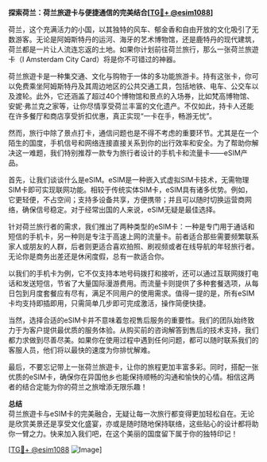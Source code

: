 **探索荷兰：荷兰旅遊卡与便捷通信的完美结合[[TG💪+ @esim1088](https://t.me/s/esim1088)]**

荷兰，这个充满活力的小国，以其独特的风车、郁金香和自由开放的文化吸引了无数游客。无论是阿姆斯特丹的运河、海牙的艺术博物馆，还是鹿特丹的现代建筑，荷兰都是一片让人流连忘返的土地。如果你计划前往荷兰旅行，那么一张荷兰旅遊卡（I Amsterdam City Card）将是你不可错过的神器。

荷兰旅遊卡是一种集交通、文化与购物于一体的多功能旅游卡。持有这张卡，你可以免费乘坐阿姆斯特丹及其周边地区的公共交通工具，包括地铁、电车、公交车以及渡轮。此外，它还涵盖了超过40个博物馆和景点的入场券，比如梵高博物馆、安妮·弗兰克之家等，让你尽情享受荷兰丰富的文化遗产。不仅如此，持卡人还能在许多餐厅和商店享受折扣优惠，真正实现“一卡在手，畅游无忧”。

然而，旅行中除了景点打卡，通信问题也是不得不考虑的重要环节。尤其是在一个陌生的国度，手机信号和网络连接直接关系到你的出行效率和安全。为了帮助你解决这一难题，我们特别推荐一款专为旅行者设计的手机卡和流量卡——eSIM产品。

首先，让我们谈谈什么是eSIM。eSIM是一种嵌入式虚拟SIM卡技术，无需物理SIM卡即可实现联网功能。相较于传统实体SIM卡，eSIM具有诸多优势。例如，它更轻便，不占空间；支持多设备共享，方便携带；并且可以随时切换运营商网络，确保信号稳定。对于经常出国的人来说，eSIM无疑是最佳选择。

针对荷兰旅行者的需求，我们推出了两种类型的eSIM卡：一种是专门用于通话和短信的手机卡，另一种则是专注于高速上网的流量卡。前者适合那些需要频繁联系家人或朋友的人群，后者则更适合喜欢拍照、刷视频或者在线导航的年轻旅行者。无论你是商务出差还是休闲度假，总有一款适合你。

以我们的手机卡为例，它不仅支持本地号码拨打和接听，还可以通过互联网拨打电话和发送短信，节省了大量国际漫游费用。而流量卡则提供了多种套餐选项，从每日包到月度套餐应有尽有，满足不同用户的使用需求。值得一提的是，所有eSIM卡均支持即插即用，只需简单几步即可完成激活，操作简便快捷。

当然，选择合适的eSIM卡并不意味着忽视售后服务的重要性。我们的团队始终致力于为客户提供最优质的服务体验。从购买前的咨询解答到售后的技术支持，我们都力求做到尽善尽美。如果你在使用过程中遇到任何问题，都可以随时联系我们的客服人员，他们将以最快的速度为你排忧解难。

最后，不要忘记带上一张荷兰旅遊卡，让你的旅程更加丰富多彩。同时，搭配一张优质的eSIM卡，确保你在异国他乡也能保持顺畅的沟通和愉快的心情。相信这两者的结合定能为你的荷兰之旅增添无限乐趣！

**总结**  
荷兰旅遊卡与eSIM卡的完美融合，无疑让每一次旅行都变得更加轻松自在。无论是欣赏美景还是享受文化盛宴，亦或是随时随地保持联络，这些贴心的设计都将助你一臂之力。快来加入我们吧，在这个美丽的国度留下属于你的独特印记！  

[[TG💪+ @esim1088](https://t.me/s/esim1088) ![Image](https://i.postimg.cc/4NQfJmqS/Snipaste-2025-05-13-00-14-12.png)]